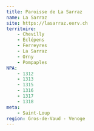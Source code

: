 ```yaml
---
title: Paroisse de La Sarraz
name: La Sarraz
site: https://lasarraz.eerv.ch
territoire:
    - Chevilly
    - Éclépens
    - Ferreyres
    - La Sarraz
    - Orny
    - Pompaples
NPA:
    - 1312
    - 1313
    - 1315
    - 1316
    - 1317
    - 1318
meta:
    - Saint-Loup
region: Gros-de-Vaud - Venoge
---
```

